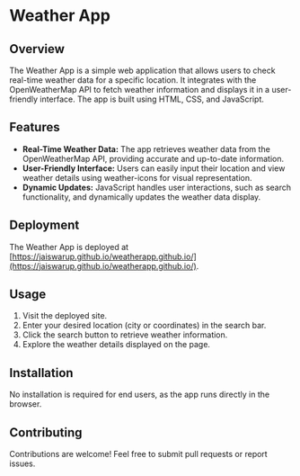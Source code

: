 # Weather App

## Overview

The Weather App is a simple web application that allows users to check real-time weather data for a specific location. It integrates with the OpenWeatherMap API to fetch weather information and displays it in a user-friendly interface. The app is built using HTML, CSS, and JavaScript.

## Features

- **Real-Time Weather Data:** The app retrieves weather data from the OpenWeatherMap API, providing accurate and up-to-date information.
- **User-Friendly Interface:** Users can easily input their location and view weather details using weather-icons for visual representation.
- **Dynamic Updates:** JavaScript handles user interactions, such as search functionality, and dynamically updates the weather data display.

## Deployment

The Weather App is deployed at [https://jaiswarup.github.io/weatherapp.github.io/](https://jaiswarup.github.io/weatherapp.github.io/).

## Usage

1. Visit the deployed site.
2. Enter your desired location (city or coordinates) in the search bar.
3. Click the search button to retrieve weather information.
4. Explore the weather details displayed on the page.

## Installation

No installation is required for end users, as the app runs directly in the browser.

## Contributing

Contributions are welcome! Feel free to submit pull requests or report issues.
